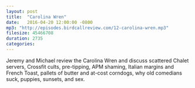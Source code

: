 ```yaml
---
layout: post
title:  "Carolina Wren"
date:   2016-04-20 12:00:00 -0800
mp3: "http://episodes.birdcallreview.com/12-carolina-wren.mp3"
filesize: 45466708
duration: 2735
categories:
---
```


Jeremy and Michael review the Carolina Wren and discuss scattered Chalet servers, Crossfit cults, pre-tipping, APM shaming, Italian margins and French Toast, pallets of butter and at-cost corndogs, why old comedians suck, puppies, sunsets, and sex.
